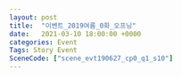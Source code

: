 ```yaml
---
layout: post
title:  "이벤트_2019여름_0화_오프닝"
date:   2021-03-10 18:00:00 +0000
categories: Event
Tags: Story Event
SceneCode: ["scene_evt190627_cp0_q1_s10"]
---
```


